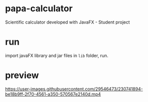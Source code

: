 # papa-calculator
Scientific calculator developed with JavaFX - Student project

# run
import javaFX library and jar files in ```lib``` folder, run.

# preview
https://user-images.githubusercontent.com/29546473/230741894-be18b9ff-2f70-4561-a350-570567e2140d.mp4
